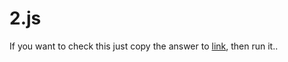 # 2.js

If you want to check this just copy the answer to [link](https://es6console.com/), then run it..